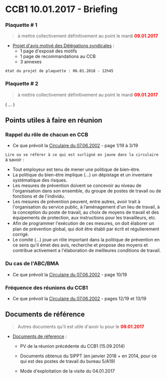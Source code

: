 # CCB1 10.01.2017 - Briefing

### Plaquette # 1

> à mettre collectivement définitivement au point le mardi <font color="red"><b>09.01.2017</b></font>

* [Projet d'avis motivé des Délégations syndicales](Plaquette_1.pdf) :
    * 1 page d'exposé des motifs
    * 1 page de recommandations au CCB
    * 3 annexes

`état du projet de plaquette : 06.01.2018 - 12h45`

### Plaquette # 2 

> à mettre collectivement définitivement au point le mardi <font color="red"><b>09.01.2017</b></font>

( ... )

## Points utiles à faire en réunion

### Rappel du rôle de chacun en CCB

* Ce que prévoit la [Circulaire du 07.06.2002](Circ_20020607_p1-3_de_19.pdf) - page 1/19 à 3/19

`Lire ou se référer à ce qui est surligné en jaune dans la circulaire`  
à savoir :  
* Tout employeur est tenu de mener une politique de bien-étre.
* La politique du bien-étre implique (...) un dépistage et un inventaire systématique des risques.
* Les mesures de prévention doivent se concevoir au niveau de l'organisation dans son ensemble, du groupe de postes de travail ou de fonctions et de l'individu.
* Les mesures de prévention peuvent, entre autres, avoir trait à l'organisation du service public, à l’aménagement d'un lieu de
travail, à la conception du poste de travail, au choix de moyens de travail et des équipements de
protection, aux instructions pour les travailleurs, etc.
* Aﬁn de programmer l'exécution de ces mesures, on doit élaborer un plan de prévention global, qui doit être établi par écrit et régulierement corrigé.
* Le comité (...) joue un rôle important dans la politique
de prévention en ce sens qu'il émet des avis, recherche et propose des moyens et contribue activement a l'élaboration de meilleures conditions de travail.

### Du cas de l'ABC/BMA

* Ce que prévoit la [Circulaire du 07.06.2002](Circ_20020607_p10_de_19.pdf) - page 10/19

### Fréquence des réunions du CCB1

* Ce que prévoit la [Circulaire du 07.06.2002](Circ_20020607_p12-13_de_19.pdf) - pages 12/19 et 13/19

## Documents de référence

> Autres documents qu'il est utile d'avoir lu pour le <font color="red"><b>09.01.2017</b></font>

* [Documents de réference](Reference.md) :

    * PV de la réunion précédente du CCB1 (15.09.2014)

    * Documents obtenus du SIPPT (en janvier 2018 + en 2014, pour ce qui est des postes de travail du bureau 5/A19)

    * Mode d'exploitation de la visite du 04.01.2017
